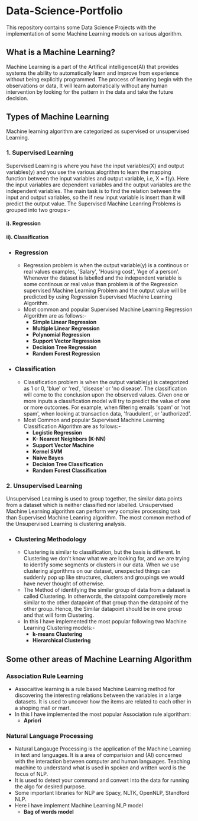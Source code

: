 # Data-Science-Portfolio
This repository contains some Data Science Projects with the implementation of some Machine Learning models on various algorithm.
## What is a Machine Learning?
  Machine Learning is a part of the Artifical intelligence(AI) that provides systems the ability to automatically learn and improve from experience without being explicitly programmed. The process of leanring begin with the observations or data, It will learn automatically without any human intervention by looking for the pattern in the data and take the future decision. 
## Types of Machine Learning
  Machine learning algorithm are categorized as supervised or unsupervised Learning. 
### 1. Supervised Learning
  Supervised Learning is where you have the input variables(X) and output variables(y) and you use the various alogrithm to learn the mapping function between the input variables and output variable, i.e, X = f(y). Here the input variables are dependent variables and the output variables are the independent variables. The main task is to find the relation between the input and output variables, so the if new input variable is insert than it will predict the output value.
  The Supervised Machine Leanring Problems is grouped into two groups:-  
 ####   i).  Regression
 ####  ii). Classification

- ### Regression
   - Regression problem is when the output variable(y) is a continous or real values examples, 'Salary', 'Housing cost', 'Age of a
 person'. Whenever the dataset is labelled and the independent variable is some continous or real value than problem is of the 
 Regression supervised Machine Learning Problem and the output value will be predicted by using Regression Supervised Machine Learning 
 Algorithm.
   - Most common and popular Supervised Machine Learning Regression Algorithm are as follows:-
      -  __Simple Linear Regression__
      -  __Multiple Linear Regression__
      -  __Polynomial Regression__
      -  __Support Vector Regression__
      -  __Decision Tree Regression__
      -  __Random Forest Regression__
           
- ### Classification
   - Classification problem is when the output variable(y) is categorized as 1 or 0, 'blue' or 'red', 'disease' or 'no disease'. The
 classification will come to the conclusion upon the observed values. Given one or more inputs a classification model will try to
 predict the value of one or more outcomes. For example, when filtering emails 'spam' or 'not spam', when looking at transaction data,
 'fraudulent', or 'authorized'.
   - Most Common and popular Supervised Machine Learning Classification Algorithm are as follows:-
      - __Logistic Regression__
      - __K- Nearest Neighbors (K-NN)__
      - __Support Vector Machine__
      - __Kernel SVM__
      - __Naive Bayes__
      - __Decision Tree Classification__
      - __Random Forest Classification__
  
### 2. Unsupervised Learning
  Unsupervised Learning is used to group together, the similar data points from a dataset which is neither classified nor labelled. Unsupervised Machine Learning algorithm can perform very complex processing task than Supervised Machine Leanring algorithm. The most common method of the Unsupervised Learning is clustering analysis.
- ### Clustering Methodology
   - Clustering is similar to classification, but the basis is different. In Clustering we don’t know what we are looking for, and we
 are trying to identify some segments or clusters in our data. When we use clustering algorithms on our dataset, unexpected things can
 suddenly pop up like structures, clusters and groupings we would have never thought of otherwise.
   - The Method of identifying the similar group of data from a dataset is called Clustering. In otherwords, the datapoint comparetively
 more similar to the other datapoint of that group than the datapoint of the other group. Hence, the Similar datapoint should be in one
 group and that will form Clustering.
   - In this I have implemented the most popular following two Machine Learning Clustering models:-
      - __k-means Clustering__
      - __Hierarchical Clustering__
      
## Some other areas of Machine Learning Algorithm
### Association Rule Learning
   - Assocaitive learning is a rule based Machine Learning method for discovering the interesting relations between the variables in a large datasets. It is used to uncover how the items are related to each other in a shoping mall or mart.
   - In this I have implemented the most popular Association rule algoritham:
      - __Apriori__


### Natural Language Processing
   - Natural Langauge Processing is the application of the Machine Learning in text and languages. It is a area of
comparision and (AI) concerned with the interaction between computer and human languages. Teaching machine to understand
what is used in spoken and written word is the focus of NLP.
   - It is used to detect your command and convert into the data for running the algo for desired purpose.
   - Some important libraries for NLP are Spacy, NLTK, OpenNLP, Standford NLP.
   - Here i have implement Machine Learning NLP model
      - __Bag of words model__
 
  
